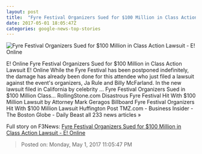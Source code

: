 ```yaml
---
layout: post
title:  "Fyre Festival Organizers Sued for $100 Million in Class Action Lawsuit - E! Online"
date: 2017-05-01 18:05:47Z
categories: google-news-top-stories
---
```


![Fyre Festival Organizers Sued for $100 Million in Class Action Lawsuit - E! Online](http://akns-images.eonline.com/eol_images/Entire_Site/201741/rs_600x600-170501085241-600.fyre.cm.51172.jpg?downsize=450:*&crop=450:350;left,top)

E! Online Fyre Festival Organizers Sued for $100 Million in Class Action Lawsuit E! Online While the Fyre Festival has been postponed indefinitely, the damage has already been done for this attendee who just filed a lawsuit against the event's organizers, Ja Rule and Billy McFarland. In the new lawsuit filed in California by celebrity ... Fyre Festival Organizers Sued in $100 Million Class... RollingStone.com Disastrous Fyre Festival Hit With $100 Million Lawsuit by Attorney Mark Geragos Billboard Fyre Festival Organizers Hit With $100 Million Lawsuit Huffington Post TMZ.com - Business Insider - The Boston Globe - Daily Beast all 233 news articles »


Full story on F3News: [Fyre Festival Organizers Sued for $100 Million in Class Action Lawsuit - E! Online](http://www.f3nws.com/n/fXEkTJ)

> Posted on: Monday, May 1, 2017 11:05:47 PM
